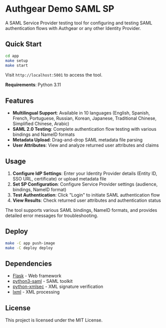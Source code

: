 # Authgear Demo SAML SP

A SAML Service Provider testing tool for configuring and testing SAML authentication flows with Authgear or any other Identity Provider.

## Quick Start

```sh
cd app
make setup
make start
```

Visit `http://localhost:5001` to access the tool.

**Requirements**: Python 3.11

## Features

- **Multilingual Support**: Available in 10 languages (English, Spanish, French, Portuguese, Russian, Korean, Japanese, Traditional Chinese, Simplified Chinese, Arabic)
- **SAML 2.0 Testing**: Complete authentication flow testing with various bindings and NameID formats
- **Metadata Upload**: Drag-and-drop SAML metadata file parsing
- **User Attributes**: View and analyze returned user attributes and claims

## Usage

1. **Configure IdP Settings**: Enter your Identity Provider details (Entity ID, SSO URL, certificate) or upload metadata file
2. **Set SP Configuration**: Configure Service Provider settings (audience, bindings, NameID format)
3. **Test Authentication**: Click "Login" to initiate SAML authentication flow
4. **View Results**: Check returned user attributes and authentication status

The tool supports various SAML bindings, NameID formats, and provides detailed error messages for troubleshooting.

## Deploy

```sh
make -C app push-image
make -C deploy deploy
```

## Dependencies

- [Flask](https://flask.palletsprojects.com/) - Web framework
- [python3-saml](https://github.com/SAML-Toolkits/python3-saml) - SAML toolkit
- [python-xmlsec](https://github.com/xmlsec/python-xmlsec) - XML signature verification
- [lxml](https://lxml.de/) - XML processing

## License

This project is licensed under the MIT License.
